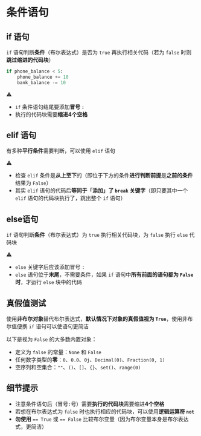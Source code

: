 # 条件语句
## if 语句
`if` 语句判断**条件**（布尔表达式）是否为 `true` 再执行相关代码（若为 `false` 时则**跳过缩进的代码块**）

```python
if phone_balance < 5:
    phone_balance += 10
    bank_balance -= 10
```

:warning:
* `if` 条件语句结尾要添加**冒号 `:`**
* 执行的代码块需要**缩进4个空格**

## elif 语句
有多种**平行条件**需要判断，可以使用 `elif` 语句

:warning:
* 检查 `elif` 条件是**从上至下**的（即位于下方的条件**进行判断前提**是**之前的条件**结果为 `False`）
* 其实 `elif` 语句的代码后**等同于「添加」了 `break` 关键字**（即只要其中一个  `elif` 语句的代码块执行了，跳出整个 `if` 语句）

## else语句
`if` 语句判断**条件**（布尔表达式）为 `true` 执行相关代码块，为 `false` 执行 `else` 代码块

:warning:
* `else` 关键字后应该添加冒号 `:`
* `else` 语句位于**末尾**，不需要条件，如果 `if` 语句中**所有前面的语句都为 `False` 时**，才运行 `else` 块中的代码

## 真假值测试
使用**非布尔对象**替代布尔表达式，**默认情况下对象的真假值视为 `True`**，使用非布尔值便携 `if` 语句可以使语句更简洁

以下是视为 `False` 的大多数内置对象：
* 定义为 `false` 的常量：`None` 和 `False`
* 任何数字类型的**零**：`0`、`0.0`、`0j`、`Decimal(0)`、`Fraction(0, 1)`
* 空序列和空集合：`""`、`()`、`[]`、`{}`、`set()`、`range(0)`

## 细节提示
* 注意条件语句后（冒号`:`号）需要**执行的代码块**需要缩进**4个空格**
* 若想在布尔表达式为 `false` 时也执行相应的代码块，可以使用**逻辑运算符 `not`**
*  **勿使用** `== True` 或 `== False` 比较布尔变量（因为布尔变量本身是布尔表达式，更简洁）



